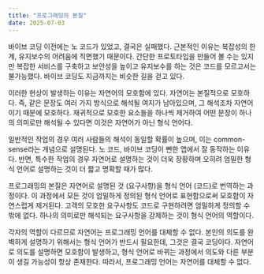 ```yaml
---
title: "프로그래밍의 본질"
date: 2025-07-03
---
```


바이브 코딩 이전에는 노 코드가 있었고, 결국은 실패했다. 근본적인 이유는
복잡성의 한계, 유지보수의 어려움에 직면했기 때문이다. 간단한
프로토타입을 만들어 볼 수는 있지만 복잡한 서비스를 구축하고 보안성을
높이고 유지보수를 하는 것은 코드를 모르고서는 불가능했다. 바이브 코딩도
지금까지는 비슷한 길을 걷고 있다.

이러한 현상이 발생하는 이유는 자연어의 모호함에 있다. 자연어는
본질적으로 모호하다. 즉, 같은 문장도 여러 가지 방식으로 해석될 여지가
남아있으며, 그 해석조차 자연어이기 때문에 모호하다. 재귀적으로 모호한
요소들을 하나씩 제거하여 어떤 문장이 하나의 의미로만 해석될 수 있다면
이것은 자연어가 아닌 형식 언어다.

일반적인 작업의 경우 여러 사람들의 해석이 동일할 확률이 높으며, 이는
common-sense라는 개념으로 설명된다. 노 코드, 바이브 코딩이 뻔한 앱에서
잘 동작하는 이유다. 반면, 특수한 작업의 경우 자연어로 설명하는 것이 더욱
장황하며 오히려 엄밀한 형식 언어로 설명하는 것이 더 짧고 명확할 때가
많다.

프로그래밍의 본질은 자연어로 설명된 것 (요구사항)을 형식 언어 (코드)로 번역하는 과정이다.
이 과정에서 모든 것이 엄밀하게 정의된 형식 언어로 표현함으로써 모호함이
자연스럽게 제거된다. 고객의 모호한 요구사항도 코드로 구현하려면 엄밀하게
정의할 수 밖에 없다. 하나의 의미로만 해석되는 요구사항을 강제하는 것이
형식 언어의 역할이다.

각자의 역할이 다르므로 자연어는 프로그래밍 언어를 대체할 수 없다. 본인의
의도를 완벽하게 설명하기 위해서는 형식 언어가 반드시 필요한데, 그것은
결국 코딩이다. 자연어로 의도를 설명하면 모호함이 발생하고, 형식 언어로
바뀌는 과정에서 의도와 다른 부분이 생길 가능성이 항상 존재한다. 따라서,
프로그래밍 언어는 자연어를 대체할 수 없다.
